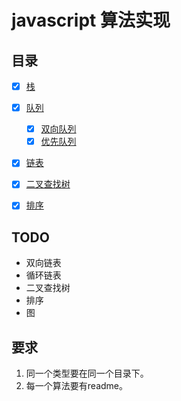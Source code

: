 # javascript 算法实现

## 目录

* [x] [栈](栈/stack.md)
* [x] [队列](队列/queue/queue.md)
    * [x] [双向队列](队列/deque/deque.md)
    * [x] [优先队列](队列/priorityQueue/priorityQueue.md)
* [x] [链表](链表/linkedList.md)
* [x] [二叉查找树](树/binarySearchTree/binarySearchTree.md)
* [x] [排序](排序)


## TODO

* 双向链表
* 循环链表
* 二叉查找树
* 排序
* 图



## 要求

1. 同一个类型要在同一个目录下。
2. 每一个算法要有readme。

